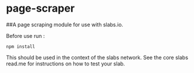page-scraper
=============

##A page scraping module for use with slabs.io.

Before use run :
```
npm install
```

This should be used in the context of the slabs network. See the core slabs read.me for instructions on how to test your slab.

